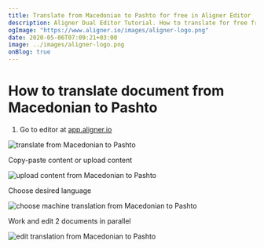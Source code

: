 ```yaml
---
title: Translate from Macedonian to Pashto for free in Aligner Editor
description: Aligner Dual Editor Tutorial. How to translate for free from Macedonian to Pashto. Aligner is multilingual document management platform. 
ogImage: "https://www.aligner.io/images/aligner-logo.png"
date: 2020-05-06T07:09:21+03:00
image: ../images/aligner-logo.png
onBlog: true
---
```


# How to translate document from Macedonian to Pashto

1. Go to editor at [app.aligner.io](https://app.aligner.io "Aligner App web page")

![translate from Macedonian to Pashto](../aligner-blank-editor.png "translate from Macedonian to Pashto")

Copy-paste content or upload content

![upload content from Macedonian to Pashto](../aligner-uploaded-document.png "upload content from Macedonian to Pashto")

Choose desired language

![choose machine translation from Macedonian to Pashto](../aligner-language-dropdown.png "choose machine translation from Macedonian to Pashto")

Work and edit 2 documents in parallel

![edit translation from Macedonian to Pashto](../aligner-double-sitded-editor.png "edit translation from Macedonian to Pashto")

